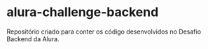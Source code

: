 # alura-challenge-backend
Repositório criado para conter os código desenvolvidos no Desafio Backend da Alura.
